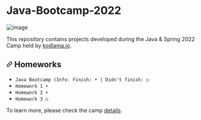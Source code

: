 # Java-Bootcamp-2022
![image](https://user-images.githubusercontent.com/82091624/192899062-36461936-4610-4bed-9376-33e78670cf9d.png)<p dir="auto">
This repository contains projects developed during the Java &amp; Spring 2022 Camp held by <a href="https://www.kodlama.io/" rel="nofollow">kodlama.io</a>.</p>
<h2 dir="auto">
<a id="user-content-used-technologies" class="anchor" aria-hidden="true" href="#used-technologies"><svg class="octicon octicon-link" viewBox="0 0 16 16" version="1.1" width="16" height="16" aria-hidden="true"><path fill-rule="evenodd" d="M7.775 3.275a.75.75 0 001.06 1.06l1.25-1.25a2 2 0 112.83 2.83l-2.5 2.5a2 2 0 01-2.83 0 .75.75 0 00-1.06 1.06 3.5 3.5 0 004.95 0l2.5-2.5a3.5 3.5 0 00-4.95-4.95l-1.25 1.25zm-4.69 9.64a2 2 0 010-2.83l2.5-2.5a2 2 0 012.83 0 .75.75 0 001.06-1.06 3.5 3.5 0 00-4.95 0l-2.5 2.5a3.5 3.5 0 004.95 4.95l1.25-1.25a.75.75 0 00-1.06-1.06l-1.25 1.25a2 2 0 01-2.83 0z"></path></svg></a>
Homeworks
</h2>
<ul dir="auto">
<li><code>Java Bootcamp (Info: Finish: • | Didn't finish: ○ </code></li>
<li><code>Homework 1 • </code></li>
<li><code>Homework 2 • </code></li>
<li><code>Homework 3 ○ </code></li>
</ul>
<p dir="auto">To learn more, please check the camp <a href="https://www.kodlama.io/p/yazilim-gelistirici-yetistirme-kampi21" rel="nofollow">details</a>.</p>
